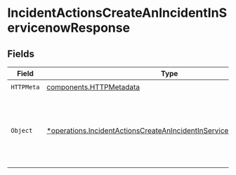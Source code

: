 # IncidentActionsCreateAnIncidentInServicenowResponse


## Fields

| Field                                                                                                                                                     | Type                                                                                                                                                      | Required                                                                                                                                                  | Description                                                                                                                                               |
| --------------------------------------------------------------------------------------------------------------------------------------------------------- | --------------------------------------------------------------------------------------------------------------------------------------------------------- | --------------------------------------------------------------------------------------------------------------------------------------------------------- | --------------------------------------------------------------------------------------------------------------------------------------------------------- |
| `HTTPMeta`                                                                                                                                                | [components.HTTPMetadata](../../models/components/httpmetadata.md)                                                                                        | :heavy_check_mark:                                                                                                                                        | N/A                                                                                                                                                       |
| `Object`                                                                                                                                                  | [*operations.IncidentActionsCreateAnIncidentInServicenowResponseBody](../../models/operations/incidentactionscreateanincidentinservicenowresponsebody.md) | :heavy_minus_sign:                                                                                                                                        | The request has succeeded and a new resource has been created as a result.                                                                                |